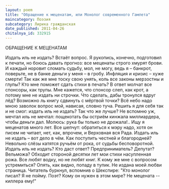 ```yaml
---
layout: poem
title: "Обращение к меценатам, или Монолог современного Гамлета"
maincategory: Поэзия
subcategory: Лирика гражданская
date_published: 2011-04-26
chitalnya_id: 332915
---
```




ОБРАЩЕНИЕ К МЕЦЕНАТАМ

Издать иль не издать? Встаёт вопрос.
Я рукопись, конечно, подготовил
к печати, но боюсь давать прогноз:
все меценаты строго хмурят брови.
И каждый норовит сломать судьбу,
мол, не могу, ведь я – банкрот, поверьте,
не в банке деньги у меня – в гробу.
Инфляция и кризис – хуже смерти!
Так как же мне тоску свою унять,
коль все законы мерзостны и глупы?
Кто мне поможет сдать стихи в печать?
В ответ молчат все спонсоры, как трупы.
Мне кажется, что спонсор слеп, как крот,
а потому мне не издать ни строчки.
Что сделать, дабы тронулся вдруг лёд?
Возможно ль книгу сдвинуть с мёртвой точки?
Всё небо надо мною заволок
вопрос мой, нависая, словно туча.
Решить я для себя так и не смог:
издать иль не издать? Так что же лучше?
Не вспомню уж, мечтал иль не мечтал:
пощекотать бы остриём кинжала
миллиардера, чтобы деньги дал.
Молюсь: рука бы только не дрожала!..
Ищу я меценатов много лет.
Все шепчут: обратиться к мэру надо,
хотя он писем не читает, нет,
как, впрочем, и Верховная вся Рада.
Издать иль не издать – вот дело в чём.
Как поступить честней и благородней?
Невольно слёзы катятся ручьём
от рока, от судьбы бесповоротной.
Издать иль не издать? Кто даст ответ?
Предприниматель? Депутат? Вельможа?
Обходит стороной десятки лет
мои стихи насупленная рожа.
Все любят водку, но не любят книг.
К кому же мне с вопросом устремиться?
Опять, как видно, попаду в тупик.
Не издана моей любви страница.
Читатель буркнул, вспомнив о Шекспире:
"Кто монолог писал? Я не пойму.
Поэт? Кому он нужен в этом мире?
Не мецената -- киллера ему!"







